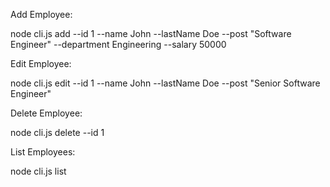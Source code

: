 Add Employee:

node cli.js add --id 1 --name John --lastName Doe --post "Software Engineer" --department Engineering --salary 50000


Edit Employee:

node cli.js edit --id 1 --name John --lastName Doe --post "Senior Software Engineer"


Delete Employee: 

node cli.js delete --id 1


List Employees:

node cli.js list
